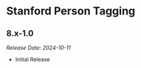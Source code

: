 # Stanford Person Tagging

8.x-1.0
--------------------------------------------------------------------------------  
_Release Date: 2024-10-11_

- Initial Release
